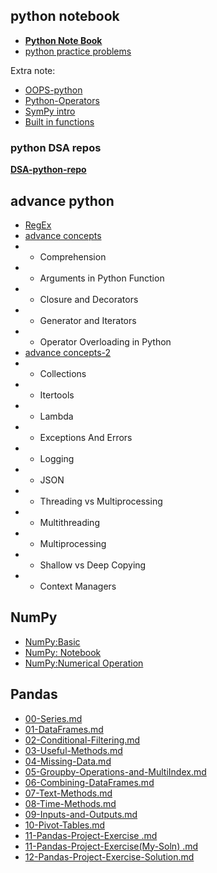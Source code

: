 ## python notebook 
- **[Python Note Book](https://github.com/iampramodyadav/python/blob/main/My_Python_Notebook_(Pramod)_I.ipynb)**
- [python practice problems](https://github.com/iampramodyadav/python/blob/main/daily_practice_problem.ipynb)

Extra note:
   - [OOPS-python](https://github.com/iampramodyadav/Data-Struct-Algo/blob/main/Object-Oriented%20Programming.ipynb)
   - [Python-Operators](https://github.com/iampramodyadav/Data-Struct-Algo/blob/main/Python-Operators.ipynb)
   - [SymPy intro](https://github.com/iampramodyadav/python/blob/main/SymPy_intro.ipynb)
   - [Built in functions](https://github.com/iampramodyadav/python/blob/main/Built_in_functions.ipynb)

### python DSA repos
**[DSA-python-repo](https://github.com/iampramodyadav/Data-Struct-Algo/blob/main/README.md)**

## advance python
- [RegEx](https://github.com/iampramodyadav/python/blob/main/Python_RegEx.ipynb)
- [advance concepts](https://github.com/iampramodyadav/python/blob/main/advance-Concepts-of-Python.ipynb)
-  - Comprehension
-  - Arguments in Python Function
-  - Closure and Decorators
-  - Generator and Iterators
-  - Operator Overloading in Python
-  [advance concepts-2](https://github.com/iampramodyadav/python/blob/main/advance-Python-2.ipynb)
-  - Collections
-  - Itertools
-  - Lambda
-  - Exceptions And Errors
-  - Logging
-  - JSON
-  - Threading vs Multiprocessing
-  - Multithreading
-  - Multiprocessing
-  - Shallow vs Deep Copying
-  - Context Managers



## NumPy
- [NumPy:Basic](https://github.com/iampramodyadav/python/blob/main/NumPy-basic.ipynb)
- [NumPy: Notebook](https://github.com/iampramodyadav/python/blob/main/NumPy-basic.ipynb)
- [NumPy:Numerical Operation](https://github.com/iampramodyadav/python/blob/main/NumPy-numerical-operation-on-array.ipynb)

## Pandas
- [00-Series.md](https://github.com/iampramodyadav/python/blob/main/Pandas/00-Series.md)
- [01-DataFrames.md](https://github.com/iampramodyadav/python/blob/main/Pandas/01-DataFrames.md)
- [02-Conditional-Filtering.md](https://github.com/iampramodyadav/python/blob/main/Pandas/02-Conditional-Filtering.md)
- [03-Useful-Methods.md](https://github.com/iampramodyadav/python/blob/main/Pandas/03-Useful-Methods.md)
- [04-Missing-Data.md](https://github.com/iampramodyadav/python/blob/main/Pandas/04-Missing-Data.md)
- [05-Groupby-Operations-and-MultiIndex.md](https://github.com/iampramodyadav/python/blob/main/Pandas/05-Groupby-Operations-and-MultiIndex.md)
- [06-Combining-DataFrames.md](https://github.com/iampramodyadav/python/blob/main/Pandas/06-Combining-DataFrames.md)
- [07-Text-Methods.md](https://github.com/iampramodyadav/python/blob/main/Pandas/07-Text-Methods.md)
- [08-Time-Methods.md](https://github.com/iampramodyadav/python/blob/main/Pandas/08-Time-Methods.md)
- [09-Inputs-and-Outputs.md](https://github.com/iampramodyadav/python/blob/main/Pandas/09-Inputs-and-Outputs.md)
- [10-Pivot-Tables.md](https://github.com/iampramodyadav/python/blob/main/Pandas/10-Pivot-Tables.md)
- [11-Pandas-Project-Exercise .md](https://github.com/iampramodyadav/python/blob/main/Pandas/11-Pandas-Project-Exercise%20.md)
- [11-Pandas-Project-Exercise(My-Soln) .md](https://github.com/iampramodyadav/python/blob/main/Pandas/11-Pandas-Project-Exercise(My-Soln)%20.md)
- [12-Pandas-Project-Exercise-Solution.md](https://github.com/iampramodyadav/python/blob/main/Pandas/12-Pandas-Project-Exercise-Solution.md)
